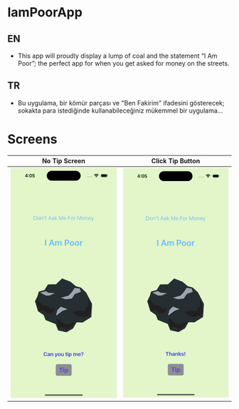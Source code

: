 # IamPoorApp
## EN
* This app will proudly display a lump of coal and the statement “I Am Poor”; the perfect app for when you get asked for money on the streets.

## TR
* Bu uygulama, bir kömür parçası ve "Ben Fakirim" ifadesini gösterecek; sokakta para istediğinde kullanabileceğiniz mükemmel bir uygulama...

# Screens
| No Tip Screen | Click Tip Button |
|---------|---------|
| <img src="https://github.com/kadiirhocaoglu/IamPoorApp/blob/main/Simulator%20Screenshot%20-%20iPhone%2014%20Pro%20-%202023-07-16%20at%2004.05.47.png" width="450"> | <img src="https://github.com/kadiirhocaoglu/IamPoorApp/blob/main/Simulator%20Screenshot%20-%20iPhone%2014%20Pro%20-%202023-07-16%20at%2004.05.52.png" width="450"> |
